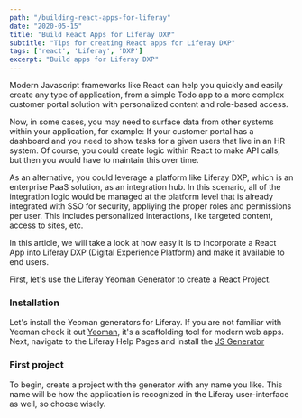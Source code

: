 ```yaml
---
path: "/building-react-apps-for-liferay"
date: "2020-05-15"
title: "Build React Apps for Liferay DXP" 
subtitle: "Tips for creating React apps for Liferay DXP"
tags: ['react', 'Liferay', 'DXP']
excerpt: "Build apps for Liferay DXP" 
---
```


Modern Javascript frameworks like React can help you quickly and easily create any type of application, from a simple Todo app to a more complex customer portal solution with personalized content and role-based access.

Now, in some cases, you may need to surface data from other systems within your application, for example: If your customer portal has a dashboard and you need to show tasks for a given users that live in an HR system.  Of course, you could create logic within React to make API calls, but then you would have to maintain this over time.

As an alternative, you could leverage a platform like Liferay DXP, which is an enterprise PaaS solution, as an integration hub.  In this scenario, all of the integration logic would be managed at the platform level that is already integrated with SSO for security, appliying the proper roles and permissions per user.  This includes personalized interactions, like targeted content, access to sites, etc.

In this article, we will take a look at how easy it is to incorporate a React App into Liferay DXP (Digital Experience Platform) and make it available to end users.

First, let's use the Liferay Yeoman Generator to create a React Project.
### Installation
Let's install the Yeoman generators for Liferay.  If you are not familiar with Yeoman check it out [Yeoman](https://yeoman.io/), it's a scaffolding tool for modern web apps.  Next, navigate to the Liferay Help Pages and install the [JS Generator](https://help.liferay.com/hc/en-us/articles/360029147411-Installing-the-JS-Generator-and-Generating-a-Bundle)

### First project
To begin, create a project with the generator with any name you like.  This name will be how the application is recognized in the Liferay user-interface as well, so choose wisely.


